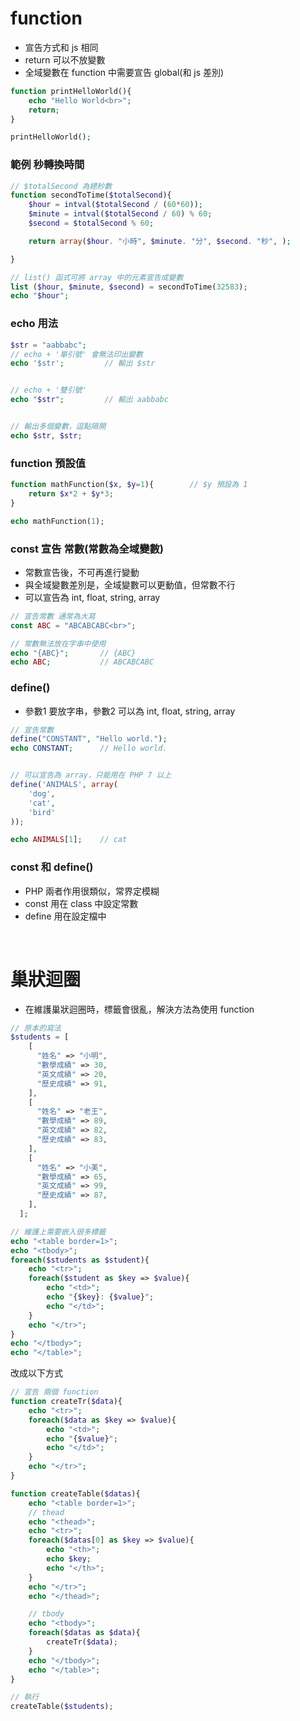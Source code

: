 # function
* 宣告方式和 js 相同
* return 可以不放變數
* 全域變數在 function 中需要宣告 global(和 js 差別)
```php
function printHelloWorld(){
    echo "Hello World<br>";
    return;
}

printHelloWorld();
```

### 範例 秒轉換時間
```php
// $totalSecond 為總秒數
function secondToTime($totalSecond){
    $hour = intval($totalSecond / (60*60));
    $minute = intval($totalSecond / 60) % 60;
    $second = $totalSecond % 60;

    return array($hour. "小時", $minute. "分", $second. "秒", );

}

// list() 函式可將 array 中的元素宣告成變數
list ($hour, $minute, $second) = secondToTime(32583);
echo "$hour";
```
### echo 用法
```php
$str = "aabbabc";
// echo + '單引號' 會無法印出變數
echo '$str';         // 輸出 $str 


// echo + '雙引號'
echo "$str";         // 輸出 aabbabc


// 輸出多個變數，逗點隔開
echo $str, $str;

```
### function 預設值
```php
function mathFunction($x, $y=1){        // $y 預設為 1
    return $x*2 + $y*3;
}

echo mathFunction(1);
```

### const 宣告 常數(常數為全域變數)
* 常數宣告後，不可再進行變動
* 與全域變數差別是，全域變數可以更動值，但常數不行
* 可以宣告為 int, float, string, array
```php
// 宣告常數 通常為大寫
const ABC = "ABCABCABC<br>";

// 常數無法放在字串中使用
echo "{ABC}";       // {ABC}
echo ABC;           // ABCABCABC
```

### define()
* 參數1 要放字串，參數2 可以為 int, float, string, array
```php
// 宣告常數
define("CONSTANT", "Hello world.");
echo CONSTANT;      // Hello world.


// 可以宣告為 array，只能用在 PHP 7 以上
define('ANIMALS', array(
    'dog',
    'cat',
    'bird'
));

echo ANIMALS[1];    // cat
```

### const 和 define()
* PHP 兩者作用很類似，常界定模糊
* const 用在 class 中設定常數
* define 用在設定檔中


<br>

# 巢狀迴圈
* 在維護巢狀迴圈時，標籤會很亂，解決方法為使用 function

```php
// 原本的寫法
$students = [
    [
      "姓名" => "小明",
      "數學成績" => 30,
      "英文成績" => 20,
      "歷史成績" => 91,
    ], 
    [
      "姓名" => "老王",
      "數學成績" => 89,
      "英文成績" => 82,
      "歷史成績" => 83,
    ], 
    [
      "姓名" => "小美",
      "數學成績" => 65,
      "英文成績" => 99,
      "歷史成績" => 87,
    ], 
  ];

// 維護上需要嵌入很多標籤
echo "<table border=1>";
echo "<tbody>";
foreach($students as $student){
    echo "<tr>";
    foreach($student as $key => $value){
        echo "<td>";
        echo "{$key}: {$value}";
        echo "</td>";
    }
    echo "</tr>";
}
echo "</tbody>";
echo "</table>";
```
改成以下方式
```php
// 宣告 兩個 function
function createTr($data){
    echo "<tr>";
    foreach($data as $key => $value){
        echo "<td>";
        echo "{$value}";
        echo "</td>";
    }
    echo "</tr>";
}

function createTable($datas){
    echo "<table border=1>";
    // thead
    echo "<thead>";
    echo "<tr>";
    foreach($datas[0] as $key => $value){
        echo "<th>";
        echo $key;
        echo "</th>";
    }
    echo "</tr>";
    echo "</thead>";

    // tbody
    echo "<tbody>";
    foreach($datas as $data){
        createTr($data);
    }
    echo "</tbody>";
    echo "</table>";
}

// 執行
createTable($students);
```